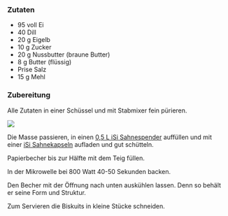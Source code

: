 ### Zutaten

-   95 voll Ei
-   40 Dill
-   20 g Eigelb
-   10 g Zucker
-   20 g Nussbutter (braune Butter)
-   8 g Butter (flüssig)
-   Prise Salz
-   15 g Mehl

### Zubereitung

Alle Zutaten in einer Schüssel und mit Stabmixer fein pürieren.

![](https://ramiboutas.s3.amazonaws.com/khadija/media/images/iSi_Sahnespender_500ml.width-500.png)

Die Masse passieren, in einen [0,5 L iSi Sahnespender](https://amzn.to/48yC8dI) auffüllen und mit einer [iSi Sahnekapseln](https://amzn.to/4aCS5Bs) aufladen und gut schütteln.

Papierbecher bis zur Hälfte mit dem Teig füllen.

In der Mikrowelle bei 800 Watt 40-50 Sekunden backen.

Den Becher mit der Öffnung nach unten auskühlen lassen. Denn so behält er seine Form und Struktur.

Zum Servieren die Biskuits in kleine Stücke schneiden.
